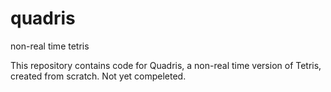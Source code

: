 # quadris
non-real time tetris

This repository contains code for Quadris, a non-real time version of Tetris, created from scratch. Not yet compeleted. 
